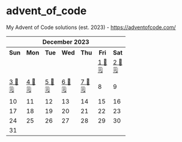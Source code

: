 # advent_of_code
My Advent of Code solutions (est. 2023) - https://adventofcode.com/


<!-- START_TOC -->


<table align="center" border="0" cellpadding="0" cellspacing="0" class="month">
 <tr>
  <th class="month" colspan="7">
   December 2023
  </th>
 </tr>
 <tr>
  <th class="sun">
   Sun
  </th>
  <th class="mon">
   Mon
  </th>
  <th class="tue">
   Tue
  </th>
  <th class="wed">
   Wed
  </th>
  <th class="thu">
   Thu
  </th>
  <th class="fri">
   Fri
  </th>
  <th class="sat">
   Sat
  </th>
 </tr>
 <tr>
  <td class="noday">
  </td>
  <td class="noday">
  </td>
  <td class="noday">
  </td>
  <td class="noday">
  </td>
  <td class="noday">
  </td>
  <td class="fri">
   <a href="2023/1.py">
    1 🐍
   </a>
   <br/>
   <a href="2023/1.txt">
    🗒
   </a>
  </td>
  <td class="sat">
   <a href="2023/2.py">
    2 🐍
   </a>
   <br/>
   <a href="2023/2.txt">
    🗒
   </a>
  </td>
 </tr>
 <tr>
  <td class="sun">
   <a href="2023/3.py">
    3 🐍
   </a>
   <br/>
   <a href="2023/3.txt">
    🗒
   </a>
  </td>
  <td class="mon">
   <a href="2023/4.py">
    4 🐍
   </a>
   <br/>
   <a href="2023/4.txt">
    🗒
   </a>
  </td>
  <td class="tue">
   <a href="2023/5.py">
    5 🐍
   </a>
   <br/>
   <a href="2023/5.txt">
    🗒
   </a>
  </td>
  <td class="wed">
   <a href="2023/6.py">
    6 🐍
   </a>
   <br/>
   <a href="2023/6.txt">
    🗒
   </a>
  </td>
  <td class="thu">
   <a href="2023/7.py">
    7 🐍
   </a>
   <br/>
   <a href="2023/7.txt">
    🗒
   </a>
  </td>
  <td class="fri">
   8
  </td>
  <td class="sat">
   9
  </td>
 </tr>
 <tr>
  <td class="sun">
   10
  </td>
  <td class="mon">
   11
  </td>
  <td class="tue">
   12
  </td>
  <td class="wed">
   13
  </td>
  <td class="thu">
   14
  </td>
  <td class="fri">
   15
  </td>
  <td class="sat">
   16
  </td>
 </tr>
 <tr>
  <td class="sun">
   17
  </td>
  <td class="mon">
   18
  </td>
  <td class="tue">
   19
  </td>
  <td class="wed">
   20
  </td>
  <td class="thu">
   21
  </td>
  <td class="fri">
   22
  </td>
  <td class="sat">
   23
  </td>
 </tr>
 <tr>
  <td class="sun">
   24
  </td>
  <td class="mon">
   25
  </td>
  <td class="tue">
   26
  </td>
  <td class="wed">
   27
  </td>
  <td class="thu">
   28
  </td>
  <td class="fri">
   29
  </td>
  <td class="sat">
   30
  </td>
 </tr>
 <tr>
  <td class="sun">
   31
  </td>
  <td class="noday">
  </td>
  <td class="noday">
  </td>
  <td class="noday">
  </td>
  <td class="noday">
  </td>
  <td class="noday">
  </td>
  <td class="noday">
  </td>
 </tr>
</table>
